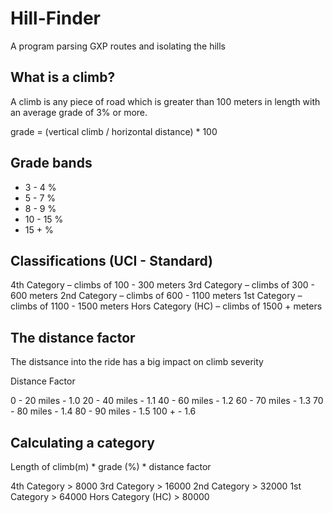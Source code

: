 # Hill-Finder
A program parsing GXP routes and isolating the hills

## What is a climb?

A climb is any piece of road which is greater than 100 meters
in length with an average grade of 3% or more.

grade = (vertical climb / horizontal distance) * 100

## Grade bands


*  3 -  4 %
*  5 -  7 %
*  8 -  9 %
* 10 - 15 %
* 15 +    %



## Classifications (UCI - Standard)


 4th Category 		– 	climbs of  100 -  300 meters
 3rd Category 		– 	climbs of  300 -  600 meters
 2nd Category 		– 	climbs of  600 - 1100 meters
 1st Category 		– 	climbs of 1100 - 1500 meters
 Hors Category (HC) 	– 	climbs of 1500 +      meters



## The distance factor

The distsance into the ride has a big impact on climb severity

Distance Factor

   0 - 20 miles - 1.0
  20 - 40 miles - 1.1
  40 - 60 miles - 1.2
  60 - 70 miles - 1.3
  70 - 80 miles - 1.4
  80 - 90 miles - 1.5
 100 +		  - 1.6



## Calculating a category

Length of climb(m) * grade (%) * distance factor

 4th Category 		> 	 8000
 3rd Category 		> 	16000
 2nd Category 		> 	32000
 1st Category 		> 	64000
 Hors Category (HC) 	> 	80000
